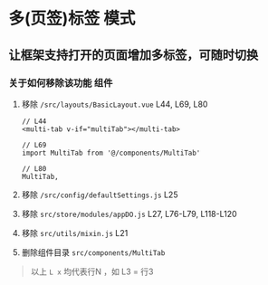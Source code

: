 多(页签)标签 模式
====


## 让框架支持打开的页面增加多标签，可随时切换

### 关于如何移除该功能 组件
  1. 移除 `/src/layouts/BasicLayout.vue` L44, L69, L80
      ```vue
      // L44
      <multi-tab v-if="multiTab"></multi-tab>
      
      // L69
      import MultiTab from '@/components/MultiTab'
      
      // L80
      MultiTab,
      ```
  2. 移除 `/src/config/defaultSettings.js` L25

  3. 移除 `src/store/modules/appDO.js` L27, L76-L79, L118-L120
  
  4. 移除 `src/utils/mixin.js` L21
  
  5. 删除组件目录 `src/components/MultiTab` 

> 以上 `L x` 均代表行N ，如 L3 = 行3 

